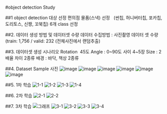 #object detection Study

##1 object detection 대상 선정
 편의점 물품(스낵) 선정
  (썬칩, 허니버터칩, 포카칩, 도리토스, 신짱, 꼬북칩) 6개 class 선정
  
##2. 데이터 생성 방법 및 데이터셋 수량
데이터 수집방법 : 사진촬영
데이터 셋 수량 (train: 1,756 / valid: 232 (전체사진에서 랜덤추출)

##3. 데이터셋 생성 시나리오
Rotation  45도
Angle : 0~90도 사이 4~5장
Size : 2배율 차이 2종류
배경 : 바닥, 책상 2종류

##4. Dataset Sample 사진
![image](https://user-images.githubusercontent.com/57925362/144345259-6b5a27b1-34f3-4bd3-8205-91790e810c46.png)
![image](https://user-images.githubusercontent.com/57925362/144345267-f6612f69-f19c-4699-b609-2c2151aa2d03.png)
![image](https://user-images.githubusercontent.com/57925362/144345271-140c24ea-def6-4626-be57-bf4fc021ad9b.png)
![image](https://user-images.githubusercontent.com/57925362/144345274-e4544c63-bce7-4003-a30e-761940307eaa.png)
![image](https://user-images.githubusercontent.com/57925362/144345278-68ba0d46-cc47-4435-b909-244b725371c4.png)
![image](https://user-images.githubusercontent.com/57925362/144345282-5e5a8189-d58c-4d5a-8e1e-823eb09b8e01.png)


##5. 1차 학습
![1-1](https://user-images.githubusercontent.com/57925362/144350089-fce78eff-36a8-4afe-aa97-bc3bfe670984.gif)
![1-2](https://user-images.githubusercontent.com/57925362/144350094-c87982ea-60a9-483e-abd9-0e5c887e4c04.gif)
![1-3](https://user-images.githubusercontent.com/57925362/144350097-30874f02-db9f-43f9-82fa-f23a65fe67b9.gif)
![1-4](https://user-images.githubusercontent.com/57925362/144350102-bce4d0d0-4713-47a1-9516-e388e1aa2ef2.gif)


##6. 2차 학습
![2-1](https://user-images.githubusercontent.com/57925362/144350118-c29d4589-e349-4008-84a6-28bdb19a61fb.gif)
![2-2](https://user-images.githubusercontent.com/57925362/144350127-5ff49efa-8aa0-4df8-8597-a7e2ee8d807e.gif)


##7. 3차 학습
![그래프](https://user-images.githubusercontent.com/57925362/144350213-958568c9-8e77-44fd-a497-d3867a928e31.png)
![3-1](https://user-images.githubusercontent.com/57925362/144350134-6737c539-db83-4367-a515-8ba94695266e.gif)
![3-2](https://user-images.githubusercontent.com/57925362/144350152-05b2dbc3-3408-46e5-99c4-d0c41689e656.gif)
![3-3](https://user-images.githubusercontent.com/57925362/144350162-4d793d79-ca23-4954-abd9-c47e37d14537.gif)
![3-4](https://user-images.githubusercontent.com/57925362/144350168-6f51ed2d-460d-40a8-896f-8f13bda6f79d.gif)



